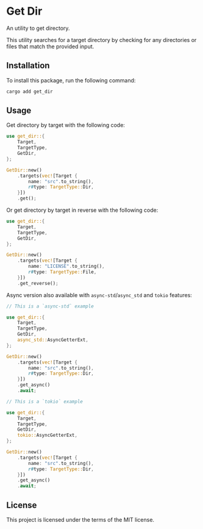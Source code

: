 # Get Dir

An utility to get directory.

This utility searches for a target directory by checking for any directories or files that match the provided input.

## Installation

To install this package, run the following command:

```bash
cargo add get_dir
```

## Usage

Get directory by target with the following code:

```rust
use get_dir::{
    Target,
    TargetType,
    GetDir,
};

GetDir::new()
    .targets(vec![Target {
        name: "src".to_string(),  
        r#type: TargetType::Dir,
    }])
    .get();
```

Or get directory by target in reverse with the following code:

```rust
use get_dir::{
    Target,
    TargetType,
    GetDir,
};

GetDir::new()
    .targets(vec![Target {
        name: "LICENSE".to_string(),  
        r#type: TargetType::File,
    }])
    .get_reverse();
```

Async version also available with `async-std`/`async_std` and `tokio` features:

```rust
// This is a `async-std` example

use get_dir::{
    Target,
    TargetType,
    GetDir,
    async_std::AsyncGetterExt,
};

GetDir::new()
    .targets(vec![Target {
        name: "src".to_string(),  
        r#type: TargetType::Dir,
    }])
    .get_async()
    .await;
```

```rust
// This is a `tokio` example

use get_dir::{
    Target,
    TargetType,
    GetDir,
    tokio::AsyncGetterExt,
};

GetDir::new()
    .targets(vec![Target {
        name: "src".to_string(),  
        r#type: TargetType::Dir,
    }])
    .get_async()
    .await;
```

## License

This project is licensed under the terms of the MIT license.
